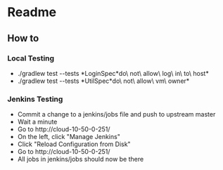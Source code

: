 # Readme

## How to

### Local Testing

* ./gradlew test --tests \*LoginSpec\*do\ not\ allow\ log\ in\ to\ host\*
* ./gradlew test --tests \*UtilSpec\*do\ not\ allow\ vm\ owner\*

### Jenkins Testing

* Commit a change to a jenkins/jobs file and push to upstream master
* Wait a minute
* Go to http://cloud-10-50-0-251/
* On the left, click "Manage Jenkins"
* Click "Reload Configuration from Disk"
* Go to http://cloud-10-50-0-251/
* All jobs in jenkins/jobs should now be there